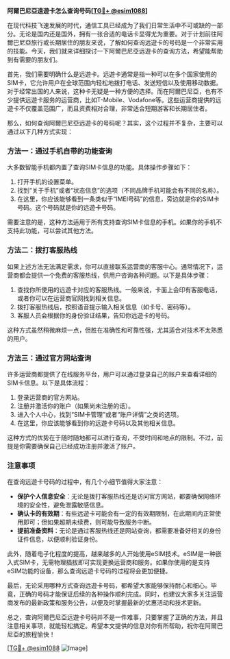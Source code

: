 **阿爾巴尼亞遠遊卡怎么查询号码[[TG💪+ @esim1088](https://t.me/s/esim1088)]**

在现代科技飞速发展的时代，通信工具已经成为了我们日常生活中不可或缺的一部分。无论是国内还是国外，拥有一张合适的电话卡显得尤为重要。对于计划前往阿爾巴尼亞旅行或长期居住的朋友来说，了解如何查询远遊卡的号码是一个非常实用的技能。今天，我们就来详细探讨一下阿爾巴尼亞远遊卡的查询方法，希望能帮助到有需要的朋友们。

首先，我们需要明确什么是远遊卡。远遊卡通常是指一种可以在多个国家使用的SIM卡，它允许用户在全球范围内轻松地拨打电话、发送短信以及使用移动数据。对于经常出国的人来说，这种卡无疑是一种方便的选择。而在阿爾巴尼亞，也有不少提供远遊卡服务的运营商，比如T-Mobile、Vodafone等。这些运营商提供的远遊卡不仅覆盖范围广，而且资费相对合理，非常适合短期游客和长期居住者。

那么，如何查询阿爾巴尼亞远遊卡的号码呢？其实，这个过程并不复杂，主要可以通过以下几种方式实现：

### 方法一：通过手机自带的功能查询

大多数智能手机都内置了查询SIM卡信息的功能。具体操作步骤如下：

1. 打开手机的设置菜单。
2. 找到“关于手机”或者“状态信息”的选项（不同品牌手机可能会有不同的名称）。
3. 在这里，你应该能够看到一条类似于“IMEI号码”的信息，旁边就是你的SIM卡号码。这个号码就是你的远遊卡号码。

需要注意的是，这种方法适用于所有支持查询SIM卡信息的手机。如果你的手机不支持此功能，可以尝试其他方法。

### 方法二：拨打客服热线

如果上述方法无法满足需求，你可以直接联系运营商的客服中心。通常情况下，运营商都会提供一个免费的客服热线，供用户咨询各种问题。以下是具体步骤：

1. 查找你所使用的远遊卡对应的客服热线。一般来说，卡面上会印有客服电话，或者你可以在运营商官网找到相关信息。
2. 拨打客服热线后，按照语音提示输入相关信息（如卡号、密码等）。
3. 客服人员会根据你的身份验证结果，告知你远遊卡的号码。

这种方式虽然稍微麻烦一点，但胜在准确性和可靠性强，尤其适合对技术不太熟悉的用户。

### 方法三：通过官方网站查询

许多运营商都提供了在线服务平台，用户可以通过登录自己的账户来查看详细的SIM卡信息。以下是具体流程：

1. 登录运营商的官方网站。
2. 注册并激活你的账户（如果尚未注册的话）。
3. 进入个人中心，找到“SIM卡管理”或者“账户详情”之类的选项。
4. 在这里，你应该能够看到你的远遊卡号码以及其他相关信息。

这种方式的优势在于随时随地都可以进行查询，不受时间和地点的限制。不过，前提是你需要确保自己已经成功注册并激活了账户。

### 注意事项

在查询远遊卡号码的过程中，有几个小细节值得大家注意：

- **保护个人信息安全**：无论是拨打客服热线还是访问官方网站，都要确保网络环境的安全性，避免泄露敏感信息。
- **确认卡的有效期**：有些远遊卡可能会有一定的有效期限制，在此期间内正常使用即可；但如果超期未续费，则可能导致服务中断。
- **提前准备资料**：无论是通过客服热线还是网站查询，都需要准备好相关的身份证件信息，以便顺利验证身份。

此外，随着电子化程度的提高，越来越多的人开始使用eSIM技术。eSIM是一种嵌入式SIM卡，无需物理插拔即可实现更换运营商和服务。如果你使用的是支持eSIM功能的设备，那么查询远遊卡号码的过程将会更加便捷。

最后，无论采用哪种方式查询远遊卡号码，都希望大家能够保持耐心和细心。毕竟，正确的号码才能保证后续的各种操作顺利完成。同时，也建议大家多关注运营商发布的最新政策和服务公告，以便及时掌握最新的优惠活动和技术更新。

总之，查询阿爾巴尼亞远遊卡号码并不是一件难事，只要掌握了正确的方法，并且注意相关事项，就能轻松搞定。希望本文提供的信息对你有所帮助，祝你在阿爾巴尼亞的旅程愉快！

[[TG💪+ @esim1088](https://t.me/s/esim1088) ![Image](https://i.postimg.cc/4NQfJmqS/Snipaste-2025-05-13-00-14-12.png)]